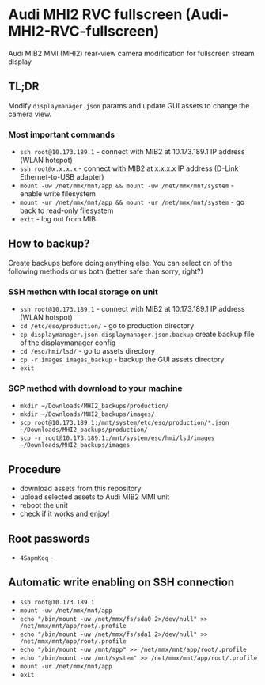 # Audi MHI2 RVC fullscreen (Audi-MHI2-RVC-fullscreen)
Audi MIB2 MMI (MHI2) rear-view camera modification for fullscreen stream display

## TL;DR
Modify `displaymanager.json` params and update GUI assets to change the camera view.

### Most important commands
* `ssh root@10.173.189.1` - connect with MIB2 at 10.173.189.1 IP address (WLAN hotspot)
* `ssh root@x.x.x.x` - connect with MIB2 at x.x.x.x IP address (D-Link Ethernet-to-USB adapter)
* `mount -uw /net/mmx/mnt/app && mount -uw /net/mmx/mnt/system` - enable write filesystem
* `mount -ur /net/mmx/mnt/app && mount -ur /net/mmx/mnt/system` - go back to read-only filesystem
* `exit` - log out from MIB

## How to backup?
Create backups before doing anything else. You can select on of the following methods or us both (better safe than sorry, right?)

### SSH methon with local storage on unit
* `ssh root@10.173.189.1` - connect with MIB2 at 10.173.189.1 IP address (WLAN hotspot)
* `cd /etc/eso/production/` - go to production directory
* `cp displaymanager.json displaymanager.json.backup` create backup file of the displaymanager config
* `cd /eso/hmi/lsd/` - go to assets directory
* `cp -r images images_backup` - backup the GUI assets directory
* `exit`

### SCP method with download to your machine
* `mkdir ~/Downloads/MHI2_backups/production/`
* `mkdir ~/Downloads/MHI2_backups/images/`
* `scp root@10.173.189.1:/mnt/system/etc/eso/production/*.json ~/Downloads/MHI2_backups/production/`
* `scp -r root@10.173.189.1:/mnt/system/eso/hmi/lsd/images ~/Downloads/MHI2_backups/images`

## Procedure
* download assets from this repository
* upload selected assets to Audi MIB2 MMI unit
* reboot the unit
* check if it works and enjoy!

## Root passwords
* `4SapmKoq` - 

## Automatic write enabling on SSH connection
* `ssh root@10.173.189.1`
* `mount -uw /net/mmx/mnt/app`
* `echo "/bin/mount -uw /net/mmx/fs/sda0 2>/dev/null" >> /net/mmx/mnt/app/root/.profile`
* `echo "/bin/mount -uw /net/mmx/fs/sda1 2>/dev/null" >> /net/mmx/mnt/app/root/.profile`
* `echo "/bin/mount -uw /mnt/app" >> /net/mmx/mnt/app/root/.profile`
* `echo "/bin/mount -uw /mnt/system" >> /net/mmx/mnt/app/root/.profile`
* `mount -ur /net/mmx/mnt/app`
* `exit`
